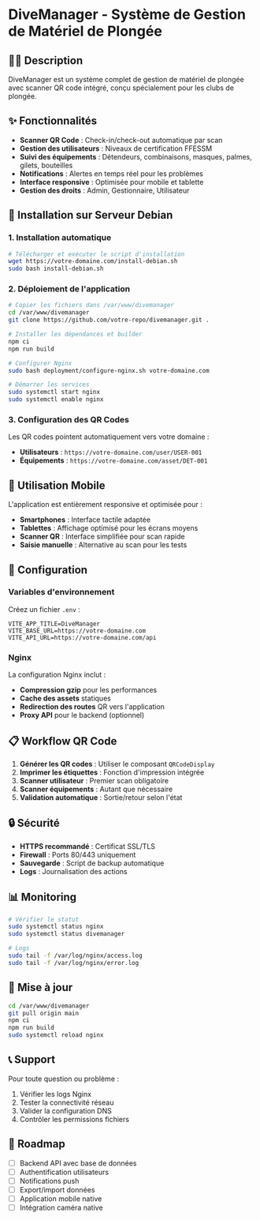 # DiveManager - Système de Gestion de Matériel de Plongée

## 🏊‍♂️ Description

DiveManager est un système complet de gestion de matériel de plongée avec scanner QR code intégré, conçu spécialement pour les clubs de plongée.

## ✨ Fonctionnalités

- **Scanner QR Code** : Check-in/check-out automatique par scan
- **Gestion des utilisateurs** : Niveaux de certification FFESSM
- **Suivi des équipements** : Détendeurs, combinaisons, masques, palmes, gilets, bouteilles
- **Notifications** : Alertes en temps réel pour les problèmes
- **Interface responsive** : Optimisée pour mobile et tablette
- **Gestion des droits** : Admin, Gestionnaire, Utilisateur

## 🚀 Installation sur Serveur Debian

### 1. Installation automatique

```bash
# Télécharger et exécuter le script d'installation
wget https://votre-domaine.com/install-debian.sh
sudo bash install-debian.sh
```

### 2. Déploiement de l'application

```bash
# Copier les fichiers dans /var/www/divemanager
cd /var/www/divemanager
git clone https://github.com/votre-repo/divemanager.git .

# Installer les dépendances et builder
npm ci
npm run build

# Configurer Nginx
sudo bash deployment/configure-nginx.sh votre-domaine.com

# Démarrer les services
sudo systemctl start nginx
sudo systemctl enable nginx
```

### 3. Configuration des QR Codes

Les QR codes pointent automatiquement vers votre domaine :

- **Utilisateurs** : `https://votre-domaine.com/user/USER-001`
- **Équipements** : `https://votre-domaine.com/asset/DET-001`

## 📱 Utilisation Mobile

L'application est entièrement responsive et optimisée pour :

- **Smartphones** : Interface tactile adaptée
- **Tablettes** : Affichage optimisé pour les écrans moyens
- **Scanner QR** : Interface simplifiée pour scan rapide
- **Saisie manuelle** : Alternative au scan pour les tests

## 🔧 Configuration

### Variables d'environnement

Créez un fichier `.env` :

```env
VITE_APP_TITLE=DiveManager
VITE_BASE_URL=https://votre-domaine.com
VITE_API_URL=https://votre-domaine.com/api
```

### Nginx

La configuration Nginx inclut :

- **Compression gzip** pour les performances
- **Cache des assets** statiques
- **Redirection des routes** QR vers l'application
- **Proxy API** pour le backend (optionnel)

## 📋 Workflow QR Code

1. **Générer les QR codes** : Utiliser le composant `QRCodeDisplay`
2. **Imprimer les étiquettes** : Fonction d'impression intégrée
3. **Scanner utilisateur** : Premier scan obligatoire
4. **Scanner équipements** : Autant que nécessaire
5. **Validation automatique** : Sortie/retour selon l'état

## 🔒 Sécurité

- **HTTPS recommandé** : Certificat SSL/TLS
- **Firewall** : Ports 80/443 uniquement
- **Sauvegarde** : Script de backup automatique
- **Logs** : Journalisation des actions

## 📊 Monitoring

```bash
# Vérifier le statut
sudo systemctl status nginx
sudo systemctl status divemanager

# Logs
sudo tail -f /var/log/nginx/access.log
sudo tail -f /var/log/nginx/error.log
```

## 🔄 Mise à jour

```bash
cd /var/www/divemanager
git pull origin main
npm ci
npm run build
sudo systemctl reload nginx
```

## 📞 Support

Pour toute question ou problème :

1. Vérifier les logs Nginx
2. Tester la connectivité réseau
3. Valider la configuration DNS
4. Contrôler les permissions fichiers

## 🎯 Roadmap

- [ ] Backend API avec base de données
- [ ] Authentification utilisateurs
- [ ] Notifications push
- [ ] Export/import données
- [ ] Application mobile native
- [ ] Intégration caméra native